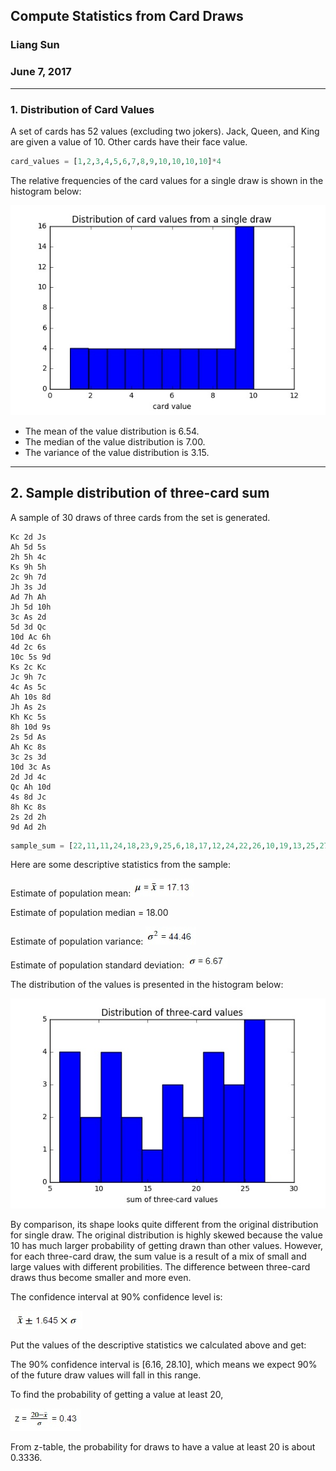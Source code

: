 
## Compute Statistics from Card Draws

### Liang Sun      
### June 7, 2017

-----

### 1. Distribution of Card Values

A set of cards has 52 values (excluding two jokers). Jack, Queen, and King are given a value of 10. Other cards have their face value.

``` python
card_values = [1,2,3,4,5,6,7,8,9,10,10,10,10]*4
```

The relative frequencies of the card values for a single draw is shown in the histogram below:

![draw](/image/draw.jpg)

- The mean of the value distribution is 6.54.
- The median of the value distribution is 7.00.
- The variance of the value distribution is 3.15.

-----

## 2. Sample distribution of three-card sum

A sample of 30 draws of three cards from the set is generated.

```
Kc 2d Js
Ah 5d 5s
2h 5h 4c
Ks 9h 5h
2c 9h 7d
Jh 3s Jd
Ad 7h Ah
Jh 5d 10h
3c As 2d
5d 3d Qc
10d Ac 6h
4d 2c 6s
10c 5s 9d
Ks 2c Kc
Jc 9h 7c
4c As 5c
Ah 10s 8d
Jh As 2s
Kh Kc 5s
8h 10d 9s
2s 5d As
Ah Kc 8s
3c 2s 3d
10d 3c As
2d Jd 4c
Qc Ah 10d
4s 8d Jc
8h Kc 8s
2s 2d 2h
9d Ad 2h

```

``` python
sample_sum = [22,11,11,24,18,23,9,25,6,18,17,12,24,22,26,10,19,13,25,27,8,19,8,14,16,21,22,26,6,12]
```

Here are some descriptive statistics from the sample:


Estimate of population mean:  ![1](/image/1.jpg)

Estimate of population median = 18.00

Estimate of population variance: ![2](/image/2.jpg)

Estimate of population standard deviation: ![3](/image/3.jpg)


The distribution of the values is presented in the histogram below:

![3card_draw](/image/draw3.jpg)


By comparison, its shape looks quite different from the original distribution for single draw. The original distribution is highly skewed because the value 10 has much larger probability of getting drawn than other values. However, for each three-card draw, the sum value is a result of a mix of small and large values with different probilities. The difference between three-card draws thus become smaller and more even.

The confidence interval at 90% confidence level is:

![4](/image/4.jpg)

Put the values of the descriptive statistics we calculated above and get:

The 90% confidence interval is [6.16, 28.10], which means we expect 90% of the future draw values will fall in this range.

To find the probability of getting a value at least 20,

![5](/image/5.jpg)

From z-table, the probability for draws to have a value at least 20 is about 0.3336.
